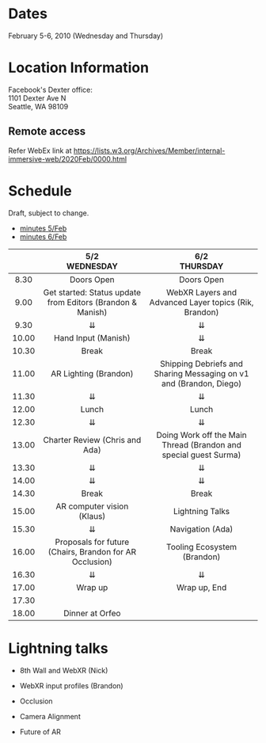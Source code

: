 # Dates

February 5-6, 2010 (Wednesday and Thursday)

# Location Information

Facebook's Dexter office:<br />
1101 Dexter Ave N<br />
Seattle, WA 98109

## Remote access

Refer WebEx link at https://lists.w3.org/Archives/Member/internal-immersive-web/2020Feb/0000.html

# Schedule

Draft, subject to change.

* [minutes 5/Feb](https://www.w3.org/2020/02/05-immersive-web-minutes.html)
* [minutes 6/Feb](https://www.w3.org/2020/02/06-immersive-web-minutes.html)

|       |                       5/2 <br /> WEDNESDAY                      |        6/2 <br /> THURSDAY                                         | 
|:-----:|:---------------------------------------------------------------:|:------------------------------------------------------------------:| 
|  8.30 | Doors Open                                                      |       Doors Open                                                   | 
|  9.00 | Get started:  Status update from Editors (Brandon & Manish)     | WebXR Layers and Advanced Layer topics (Rik, Brandon)              | 
|  9.30 |         ⇊                                                       |              ⇊                                                     | 
| 10.00 | Hand Input (Manish)                                             |              ⇊                                                     | 
| 10.30 | Break                                                           |            Break                                                   | 
| 11.00 | AR Lighting (Brandon)                                           | Shipping Debriefs and Sharing Messaging on v1 and (Brandon, Diego) | 
| 11.30 |         ⇊                                                       |              ⇊                                                     | 
| 12.00 | Lunch                                                           |            Lunch                                                   | 
| 12.30 |   ⇊                                                             |              ⇊                                                     | 
| 13.00 | Charter Review (Chris and Ada)                                  | Doing Work off the Main Thread (Brandon and special guest Surma)   | 
| 13.30 |              ⇊                                                  |              ⇊                                                     | 
| 14.00 |              ⇊                                                  |              ⇊                                                     | 
| 14.30 | Break                                                           |            Break                                                   | 
| 15.00 | AR computer vision (Klaus)                                      |       Lightning Talks                                              | 
| 15.30 |         ⇊                                                       |       Navigation (Ada)                                             | 
| 16.00 | Proposals for future (Chairs, Brandon for AR Occlusion)         | Tooling Ecosystem (Brandon)                                        | 
| 16.30 |   ⇊                                                             |              ⇊                                                     | 
| 17.00 | Wrap up                                                         |        Wrap up, End                                                | 
| 17.30 |                                                                 |                                                                    | 
| 18.00 | Dinner at Orfeo                                                 |                                                                    | 



# Lightning talks

* 8th Wall and WebXR (Nick)
* WebXR input profiles (Brandon)


* Occlusion
* Camera Alignment
* Future of AR
